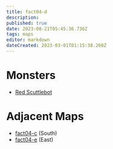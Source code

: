 ```yaml
---
title: fact04-d
description: 
published: true
date: 2023-08-21T05:45:36.736Z
tags: maps
editor: markdown
dateCreated: 2023-03-01T01:15:38.260Z
---
```


# Monsters
 * [Red Scuttlebot](/monsters/red-scuttlebot)

# Adjacent Maps
 * [fact04-c](/maps/fact04-c) (South)
 * [fact04-e](/maps/fact04-e) (East)

